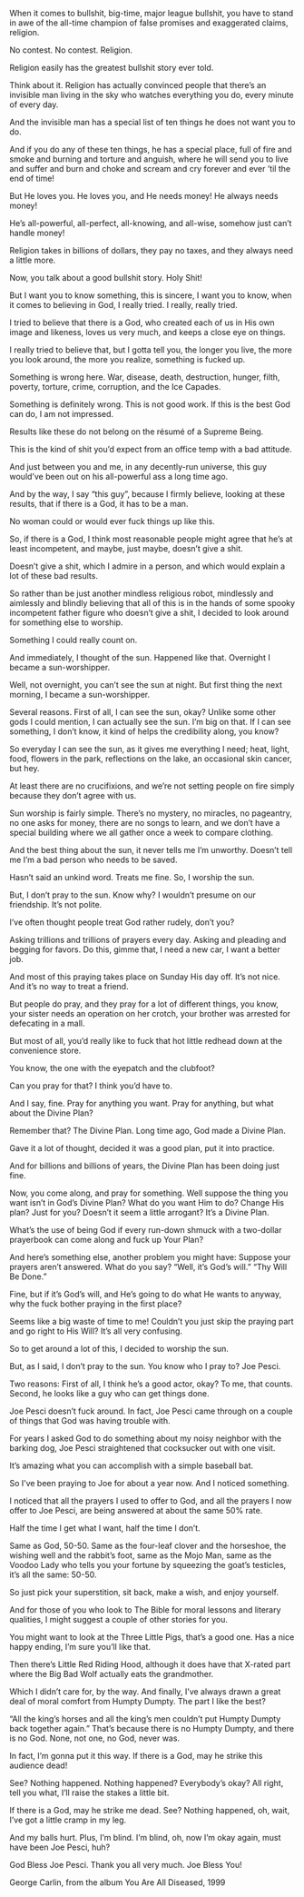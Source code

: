 When it comes to bullshit, big-time, major league bullshit, you have to stand in awe of the all-time champion of false promises and exaggerated claims, religion.

No contest. No contest. Religion.

Religion easily has the greatest bullshit story ever told.

Think about it. Religion has actually convinced people that there’s an invisible man living in the sky who watches everything you do, every minute of every day.

And the invisible man has a special list of ten things he does not want you to do.

And if you do any of these ten things, he has a special place, full of fire and smoke and burning and torture and anguish, where he will send you to live and suffer and burn and choke and scream and cry forever and ever ’til the end of time!

But He loves you. He loves you, and He needs money! He always needs money!

He’s all-powerful, all-perfect, all-knowing, and all-wise, somehow just can’t handle money!

Religion takes in billions of dollars, they pay no taxes, and they always need a little more.

Now, you talk about a good bullshit story. Holy Shit!

But I want you to know something, this is sincere, I want you to know, when it comes to believing in God, I really tried. I really, really tried.

I tried to believe that there is a God, who created each of us in His own image and likeness, loves us very much, and keeps a close eye on things.

I really tried to believe that, but I gotta tell you, the longer you live, the more you look around, the more you realize, something is fucked up.

Something is wrong here. War, disease, death, destruction, hunger, filth, poverty, torture, crime, corruption, and the Ice Capades.

Something is definitely wrong. This is not good work. If this is the best God can do, I am not impressed.

Results like these do not belong on the résumé of a Supreme Being.

This is the kind of shit you’d expect from an office temp with a bad attitude.

And just between you and me, in any decently-run universe, this guy would’ve been out on his all-powerful ass a long time ago.

And by the way, I say “this guy”, because I firmly believe, looking at these results, that if there is a God, it has to be a man.

No woman could or would ever fuck things up like this.

So, if there is a God, I think most reasonable people might agree that he’s at least incompetent, and maybe, just maybe, doesn’t give a shit.

Doesn’t give a shit, which I admire in a person, and which would explain a lot of these bad results.

So rather than be just another mindless religious robot, mindlessly and aimlessly and blindly believing that all of this is in the hands of some spooky incompetent father figure who doesn’t give a shit, I decided to look around for something else to worship.

Something I could really count on.

And immediately, I thought of the sun. Happened like that. Overnight I became a sun-worshipper.

Well, not overnight, you can’t see the sun at night. But first thing the next morning, I became a sun-worshipper.

Several reasons. First of all, I can see the sun, okay? Unlike some other gods I could mention, I can actually see the sun. I’m big on that. If I can see something, I don’t know, it kind of helps the credibility along, you know?

So everyday I can see the sun, as it gives me everything I need; heat, light, food, flowers in the park, reflections on the lake, an occasional skin cancer, but hey.

At least there are no crucifixions, and we’re not setting people on fire simply because they don’t agree with us.

Sun worship is fairly simple. There’s no mystery, no miracles, no pageantry, no one asks for money, there are no songs to learn, and we don’t have a special building where we all gather once a week to compare clothing.

And the best thing about the sun, it never tells me I’m unworthy. Doesn’t tell me I’m a bad person who needs to be saved.

Hasn’t said an unkind word. Treats me fine. So, I worship the sun.

But, I don’t pray to the sun. Know why? I wouldn’t presume on our friendship. It’s not polite.

I’ve often thought people treat God rather rudely, don’t you?

Asking trillions and trillions of prayers every day. Asking and pleading and begging for favors. Do this, gimme that, I need a new car, I want a better job.

And most of this praying takes place on Sunday His day off. It’s not nice. And it’s no way to treat a friend.

But people do pray, and they pray for a lot of different things, you know, your sister needs an operation on her crotch, your brother was arrested for defecating in a mall.

But most of all, you’d really like to fuck that hot little redhead down at the convenience store.

You know, the one with the eyepatch and the clubfoot?

Can you pray for that? I think you’d have to.

And I say, fine. Pray for anything you want. Pray for anything, but what about the Divine Plan?

Remember that? The Divine Plan. Long time ago, God made a Divine Plan.

Gave it a lot of thought, decided it was a good plan, put it into practice.

And for billions and billions of years, the Divine Plan has been doing just fine.

Now, you come along, and pray for something. Well suppose the thing you want isn’t in God’s Divine Plan? What do you want Him to do? Change His plan? Just for you? Doesn’t it seem a little arrogant? It’s a Divine Plan.

What’s the use of being God if every run-down shmuck with a two-dollar prayerbook can come along and fuck up Your Plan?

And here’s something else, another problem you might have: Suppose your prayers aren’t answered. What do you say? “Well, it’s God’s will.” “Thy Will Be Done.”

Fine, but if it’s God’s will, and He’s going to do what He wants to anyway, why the fuck bother praying in the first place?

Seems like a big waste of time to me! Couldn’t you just skip the praying part and go right to His Will? It’s all very confusing.

So to get around a lot of this, I decided to worship the sun.

But, as I said, I don’t pray to the sun. You know who I pray to? Joe Pesci.

Two reasons: First of all, I think he’s a good actor, okay? To me, that counts. Second, he looks like a guy who can get things done.

Joe Pesci doesn’t fuck around. In fact, Joe Pesci came through on a couple of things that God was having trouble with.

For years I asked God to do something about my noisy neighbor with the barking dog, Joe Pesci straightened that cocksucker out with one visit.

It’s amazing what you can accomplish with a simple baseball bat.

So I’ve been praying to Joe for about a year now. And I noticed something.

I noticed that all the prayers I used to offer to God, and all the prayers I now offer to Joe Pesci, are being answered at about the same 50% rate.

Half the time I get what I want, half the time I don’t.

Same as God, 50-50. Same as the four-leaf clover and the horseshoe, the wishing well and the rabbit’s foot, same as the Mojo Man, same as the Voodoo Lady who tells you your fortune by squeezing the goat’s testicles, it’s all the same: 50-50.

So just pick your superstition, sit back, make a wish, and enjoy yourself.

And for those of you who look to The Bible for moral lessons and literary qualities, I might suggest a couple of other stories for you.

You might want to look at the Three Little Pigs, that’s a good one. Has a nice happy ending, I’m sure you’ll like that.

Then there’s Little Red Riding Hood, although it does have that X-rated part where the Big Bad Wolf actually eats the grandmother.

Which I didn’t care for, by the way. And finally, I’ve always drawn a great deal of moral comfort from Humpty Dumpty. The part I like the best?

“All the king’s horses and all the king’s men couldn’t put Humpty Dumpty back together again.” That’s because there is no Humpty Dumpty, and there is no God. None, not one, no God, never was.

In fact, I’m gonna put it this way. If there is a God, may he strike this audience dead!

See? Nothing happened. Nothing happened? Everybody’s okay? All right, tell you what, I’ll raise the stakes a little bit.

If there is a God, may he strike me dead. See? Nothing happened, oh, wait, I’ve got a little cramp in my leg.

And my balls hurt. Plus, I’m blind. I’m blind, oh, now I’m okay again, must have been Joe Pesci, huh?

God Bless Joe Pesci. Thank you all very much. Joe Bless You!

George Carlin, from the album You Are All Diseased, 1999

